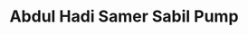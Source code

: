 ---
title: "Abdul Hadi Samer Sabil Pump"
url: /karachi/abdul-hadi-samer-sabil-pump/
shop: wholesale
---